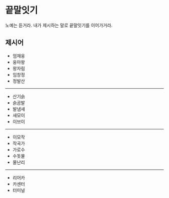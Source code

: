 # 끝말잇기

노예는 듣거라. 내가 제시하는 말로 끝말잇기를 이어가거라.

## 제시어

- 엄재웅
- 웅마왕
- 왕자림
- 임창정
- 정발산

---

- 산기슭
- 슭곰발
- 발냄새
- 새모이
- 이브이

---

- 이모작
- 작곡가
- 가로수
- 수돗물
- 물난리

---

- 리어카
- 카센터
- 터미널
